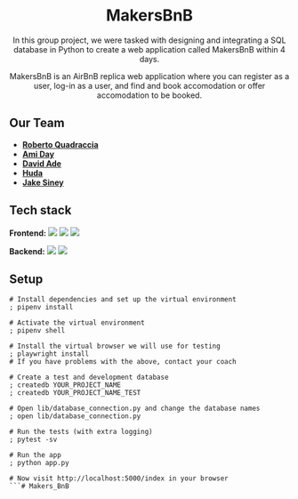 <h1 align="center">MakersBnB</h1>

<p align="center">
In this group project, we were tasked with designing and integrating a SQL database in Python to create a web application called MakersBnB within 4 days.</p>

<p align="center">MakersBnB is an AirBnB replica web application where you can register as a user, log-in as a user, and find and book accomodation or offer accomodation to be booked.</p>

## Our Team

* **[Roberto Quadraccia](https://github.com/Super-robbin)**
* **[Ami Day](https://github.com/ami-day)**
* **[David Ade](https://github.com/D6link)**
* **[Huda](https://github.com/hudaa12])**
* **[Jake Siney](https://github.com/jakesiney)**

## Tech stack

**Frontend:**
<img src="https://img.shields.io/badge/flask-%23000.svg?style=for-the-badge&logo=flask&logoColor=white"> <img src="https://img.shields.io/badge/html5-%23E34F26.svg?style=for-the-badge&logo=html5&logoColor=white"> <img src="https://img.shields.io/badge/css3-%231572B6.svg?style=for-the-badge&logo=css3&logoColor=white">

**Backend:**
<img src="https://img.shields.io/badge/python-3670A0?style=for-the-badge&logo=python&logoColor=ffdd54">
<img src="https://img.shields.io/badge/postgres-%23316192.svg?style=for-the-badge&logo=postgresql&logoColor=white">


## Setup

```shell
# Install dependencies and set up the virtual environment
; pipenv install

# Activate the virtual environment
; pipenv shell

# Install the virtual browser we will use for testing
; playwright install
# If you have problems with the above, contact your coach

# Create a test and development database
; createdb YOUR_PROJECT_NAME
; createdb YOUR_PROJECT_NAME_TEST

# Open lib/database_connection.py and change the database names
; open lib/database_connection.py

# Run the tests (with extra logging)
; pytest -sv

# Run the app
; python app.py

# Now visit http://localhost:5000/index in your browser
```# Makers_BnB
